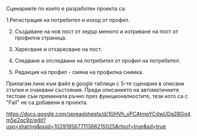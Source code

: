Сценариите по които е разработен проекта са:
   
1.Регистрация на потребител и изход от профил.
 
2. Създаване на нов пост от хедър менюто и изтриване на пост от профилна страница.

3. Харесване и отхаресване на пост.

4. Следване и отследване на потребител от профил на потребител. 

5. Редакция на профил - смяна на профилна снимка. 


Прилагам линк към файл в google таблици с 5-те сценария в описани стъпки и очаквани състояния. Преди описанието на автоматичните тестове съм преминала ръчно през функционалностите, тези кото са с "Fail" не са добавени в проекта.


https://docs.google.com/spreadsheets/d/1GHVh_vPCAtmpYCdwUDa28Gg4m5e2qc9z/edit?usp=sharing&ouid=102919567711366215025&rtpof=true&sd=true
